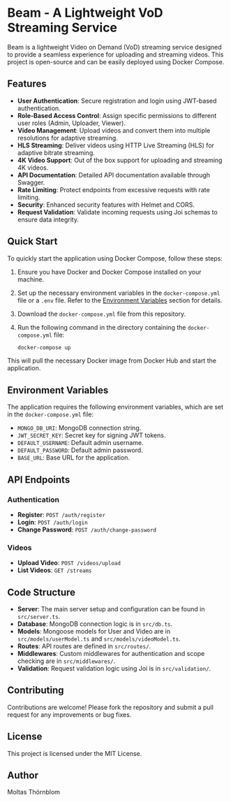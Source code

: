 # Beam - A Lightweight VoD Streaming Service

Beam is a lightweight Video on Demand (VoD) streaming service designed to provide a seamless experience for uploading and streaming videos. This project is open-source and can be easily deployed using Docker Compose.

## Features

- **User Authentication**: Secure registration and login using JWT-based authentication.
- **Role-Based Access Control**: Assign specific permissions to different user roles (Admin, Uploader, Viewer).
- **Video Management**: Upload videos and convert them into multiple resolutions for adaptive streaming.
- **HLS Streaming**: Deliver videos using HTTP Live Streaming (HLS) for adaptive bitrate streaming.
- **4K Video Support**: Out of the box support for uploading and streaming 4K videos.
- **API Documentation**: Detailed API documentation available through Swagger.
- **Rate Limiting**: Protect endpoints from excessive requests with rate limiting.
- **Security**: Enhanced security features with Helmet and CORS.
- **Request Validation**: Validate incoming requests using Joi schemas to ensure data integrity.

## Quick Start

To quickly start the application using Docker Compose, follow these steps:

1. Ensure you have Docker and Docker Compose installed on your machine.
2. Set up the necessary environment variables in the `docker-compose.yml` file or a `.env` file. Refer to the [Environment Variables](#environment-variables) section for details.
3. Download the `docker-compose.yml` file from this repository.
4. Run the following command in the directory containing the `docker-compose.yml` file:

   ```bash
   docker-compose up
   ```

This will pull the necessary Docker image from Docker Hub and start the application.

## Environment Variables

The application requires the following environment variables, which are set in the `docker-compose.yml` file:

- `MONGO_DB_URI`: MongoDB connection string.
- `JWT_SECRET_KEY`: Secret key for signing JWT tokens.
- `DEFAULT_USERNAME`: Default admin username.
- `DEFAULT_PASSWORD`: Default admin password.
- `BASE_URL`: Base URL for the application.

## API Endpoints

### Authentication

- **Register**: `POST /auth/register`
- **Login**: `POST /auth/login`
- **Change Password**: `POST /auth/change-password`

### Videos

- **Upload Video**: `POST /videos/upload`
- **List Videos**: `GET /streams`

## Code Structure

- **Server**: The main server setup and configuration can be found in `src/server.ts`.
- **Database**: MongoDB connection logic is in `src/db.ts`.
- **Models**: Mongoose models for User and Video are in `src/models/userModel.ts` and `src/models/videoModel.ts`.
- **Routes**: API routes are defined in `src/routes/`.
- **Middlewares**: Custom middlewares for authentication and scope checking are in `src/middlewares/`.
- **Validation**: Request validation logic using Joi is in `src/validation/`.

## Contributing

Contributions are welcome! Please fork the repository and submit a pull request for any improvements or bug fixes.

## License

This project is licensed under the MIT License.

## Author

Moltas Thörnblom
